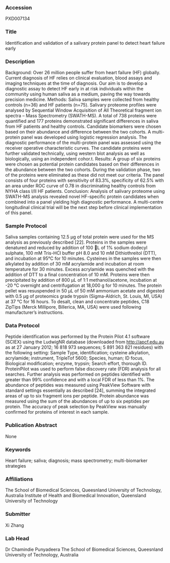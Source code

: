 ### Accession
PXD007134

### Title
Identification and validation of a salivary protein panel to detect heart failure early

### Description
Background: Over 26 million people suffer from heart failure (HF) globally. Current diagnosis of HF relies on clinical evaluation, blood assays and imaging techniques at the time of diagnosis. Our aim is to develop a diagnostic assay to detect HF early in at risk individuals within the community using human saliva as a medium, paving the way towards precision medicine.  Methods: Saliva samples were collected from healthy controls (n=36) and HF patients (n=75). Salivary proteome profiles were analysed by Sequential Window Acquisition of All Theoretical fragment ion spectra – Mass Spectrometry (SWATH-MS). A total of 738 proteins were quantified and 177 proteins demonstrated significant differences in saliva from HF patients and healthy controls.  Candidate biomarkers were chosen based on their abundance and difference between the two cohorts. A multi-protein panel was developed using logistic regression analysis. The diagnostic performance of the multi-protein panel was assessed using the receiver operative characteristic curves. The candidate proteins were further validated technically, using western blot analysis as well as biologically, using an independent cohor.t. Results: A group of six proteins were chosen as potential protein candidates based on their differences in the abundance between the two cohorts. During the validation phase, two of the proteins were eliminated as these did not meet our criteria. The panel consists of four proteins with sensitivity of 83.3%, specificity of 62.5% with an area under ROC curve of 0.78 in discriminating healthy controls from NYHA class I/II HF patients.  Conclusion: Analysis of salivary proteome using SWATH-MS analysis revealed novel HF-specific protein candidates when combined into a panel yielding high diagnostic performance. A multi-centre longitudinal clinical trial will be the next step before clinical implementation of this panel. 

### Sample Protocol
Saliva samples containing 12.5 µg of total protein were used for the MS analysis as previously described [22]. Proteins in the samples were denatured and reduced by addition of 100 L of 1% sodium dodecyl sulphate, 100 mM Tris-HCl buffer pH 8.0 and 10 mM Dithiothreitol (DTT), and incubation at 95°C for 10 minutes. Cysteines in the samples were then alkylated by addition of 30 mM acrylamide and incubation at room temperature for 30 minutes. Excess acrylamide was quenched with the addition of DTT to a final concentration of 10 mM. Proteins were then precipitated by addition of 800 µL of 1:1 methanol/acetone, incubation at -20 °C overnight and centrifugation at 18,000 g for 10 minutes. The protein pellet was resuspended in 50 µL of 50 mM ammonium acetate and digested with 0.5 µg of proteomics grade trypsin (Sigma-Aldrich, St. Louis, MI, USA) at 37 °C for 16 hours. To desalt, clean and concentrate peptides, C18 ZipTips (Merck Millipore, Billerica, MA, USA) were used following manufacturer’s instructions.

### Data Protocol
Peptide identification was performed by the Protein Pilot 4.1 software (SCIEX) using the LudwigNR database (downloaded from http://apcf.edu.au as at 27 January 2012; 16 818 973 sequences; 5 891 363 821 residues) with the following setting: Sample Type, identification; cysteine alkylation, acrylamide; instrument, TripleTof 5600; Species, human; ID focus, Biological modification; enzyme, trypsin; Search effort, thorough ID. ProteinPilot was used to perform false discovery rate (FDR) analysis for all searches. Further analysis was performed on peptides identified with greater than 99% confidence and with a local FDR of less than 1%. The abundance of peptides was measured using PeakView Software with standard settings essentially as described [24], summing the integrated areas of up to six fragment ions per peptide. Protein abundance was measured using the sum of the abundances of up to six peptides per protein. The accuracy of peak selection by PeakView was manually confirmed for proteins of interest in each sample.

### Publication Abstract
None

### Keywords
Heart failure; saliva; diagnosis; mass spectrometry; multi-biomarker strategies

### Affiliations
The School of Biomedical Sciences, Queesnland University of Technology, Australia
Institute of Health and Biomedical Innovation, Queensland University of Technology

### Submitter
Xi Zhang

### Lab Head
Dr Chamindie Punyadeera
The School of Biomedical Sciences, Queesnland University of Technology, Australia


